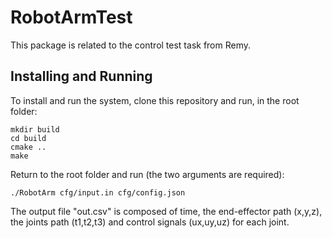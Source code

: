 # RobotArmTest
This package is related to the control test task from Remy.

## Installing and Running

To install and run the system, clone this repository and run, in the root folder:
```
mkdir build
cd build
cmake ..
make
```
Return to the root folder and run (the two arguments are required):
```
./RobotArm cfg/input.in cfg/config.json
```
The output file "out.csv" is composed of time, the end-effector path (x,y,z), the joints path (t1,t2,t3) and control signals (ux,uy,uz) for each joint.